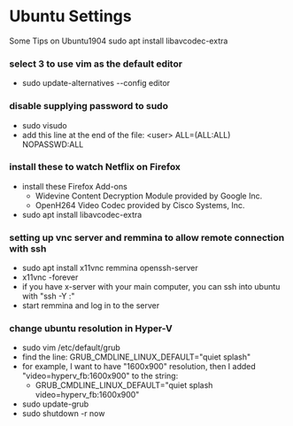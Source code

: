 # Ubuntu Settings
Some Tips on Ubuntu1904
sudo apt install libavcodec-extra
### select 3 to use vim as the default editor
* sudo update-alternatives --config editor

### disable supplying password to sudo
* sudo visudo
* add this line at the end of the file: \<user\> ALL=(ALL:ALL) NOPASSWD:ALL

### install these to watch Netflix on Firefox
* install these Firefox Add-ons
  * Widevine Content Decryption Module provided by Google Inc.
  * OpenH264 Video Codec provided by Cisco Systems, Inc.
* sudo apt install libavcodec-extra

### setting up vnc server and remmina to allow remote connection with ssh
* sudo apt install x11vnc remmina openssh-server
* x11vnc -forever
* if you have x-server with your main computer, you can ssh into ubuntu with "ssh -Y <username>:<hostname>"
* start remmina and log in to the server

### change ubuntu resolution in Hyper-V
* sudo vim /etc/default/grub
* find the line: GRUB_CMDLINE_LINUX_DEFAULT="quiet splash"
* for example, I want to have "1600x900" resolution, then I added "video=hyperv_fb:1600x900" to the string:
  * GRUB_CMDLINE_LINUX_DEFAULT="quiet splash video=hyperv_fb:1600x900"
* sudo update-grub
* sudo shutdown -r now
